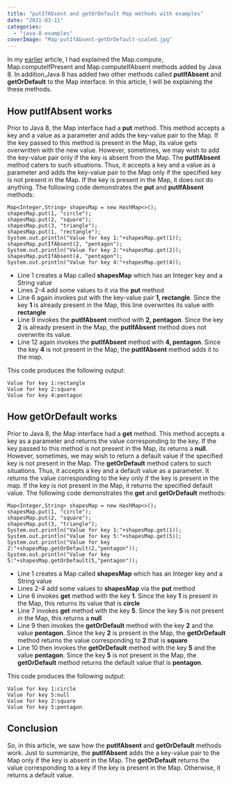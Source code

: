 ```yaml
---
title: "putIfAbsent and getOrDefault Map methods with examples"
date: "2021-03-11"
categories: 
  - "java-8-examples"
coverImage: "Map-putIfAbsent-getOrDefault-scaled.jpg"
---
```


In my [earlier](https://learnjava.co.in/java-8-map-compute-map-computeifpresent-map-computeifabsent-method-examples/) article, I had explained the Map.compute, Map.computeIfPresent and Map.computeIfAbsent methods added by Java 8. In addition,Java 8 has added two other methods called **putIfAbsent** and **getOrDefault** to the Map interface. In this article, I will be explaining the these methods. 

## How putIfAbsent works

Prior to Java 8, the Map interface had a **put** method. This method accepts a key and a value as a parameter and adds the key-value pair to the Map. If the key passed to this method is present in the Map, its value gets overwritten with the new value. However, sometimes, we may wish to add the key-value pair only if the key is absent from the Map. The **putIfAbsent** method caters to such situations. Thus, it accepts a key and a value as a parameter and adds the key-value pair to the Map only if the specified key is not present in the Map. If the key is present in the Map, it does not do anything. The following code demonstrates the **put** and **putIfAbsent** methods:

```
Map<Integer,String> shapesMap = new HashMap<>();
shapesMap.put(1, "circle");
shapesMap.put(2, "square");
shapesMap.put(3, "triangle");
shapesMap.put(1, "rectangle");
System.out.println("Value for key 1:"+shapesMap.get(1));
shapesMap.putIfAbsent(2, "pentagon");
System.out.println("Value for key 2:"+shapesMap.get(2));
shapesMap.putIfAbsent(4, "pentagon");
System.out.println("Value for key 4:"+shapesMap.get(4));
```

- Line 1 creates a Map called **shapesMap** which has an Integer key and a String value
- Lines 2-4 add some values to it via the **put** method
- Line 6 again invokes put with the key-value pair **1, rectangle**. Since the key **1** is already present in the Map, this line overwrites its value with **rectangle**
- Line 9 invokes the **putIfAbsent** method with **2, pentagon**. Since the key **2** is already present in the Map, the **putIfAbsent** method does not overwrite its value.
- Line 12 again invokes the **putIfAbsent** method with **4, pentagon**. Since the key **4** is not present in the Map, the **putIfAbsent** method adds it to the map.

This code produces the following output:

```
Value for key 1:rectangle
Value for key 2:square
Value for key 4:pentagon
```

## How getOrDefault works

Prior to Java 8, the Map interface had a **get** method. This method accepts a key as a parameter and returns the value corresponding to the key. If the key passed to this method is not present in the Map, its returns a **null**. However, sometimes, we may wish to return a default value if the specified key is not present in the Map. The **getOrDefault** method caters to such situations. Thus, it accepts a key and a default value as a parameter. It returns the value corresponding to the key only if the key is present in the map. If the key is not present in the Map, it returns the specified default value. The following code demonstrates the **get** and **getOrDefault** methods:

```
Map<Integer,String> shapesMap = new HashMap<>();
shapesMap.put(1, "circle");
shapesMap.put(2, "square");
shapesMap.put(3, "triangle");
System.out.println("Value for key 1:"+shapesMap.get(1));
System.out.println("Value for key 5:"+shapesMap.get(5));
System.out.println("Value for key 2:"+shapesMap.getOrDefault(2,"pentagon"));
System.out.println("Value for key 5:"+shapesMap.getOrDefault(5,"pentagon"));
```

- Line 1 creates a Map called **shapesMap** which has an Integer key and a String value
- Lines 2-4 add some values to **shapesMap** via the **put** method
- Line 6 invokes **get** method with the key **1**. Since the key **1** is present in the Map, this returns its value that is **circle**
- Line 7 invokes **get** method with the key **5**. Since the key **5** is not present in the Map, this returns a **null**
- Line 9 then invokes the **getOrDefault** method with the key **2** and the value **pentagon**. Since the key **2** is present in the Map, the **getOrDefault** method returns the value corresponding to **2** that is **square**
- Line 10 then invokes the **getOrDefault** method with the key **5** and the value **pentagon**. Since the key **5** is not present in the Map, the **getOrDefault** method returns the default value that is **pentagon**.

This code produces the following output:

```
Value for key 1:circle
Value for key 5:null
Value for key 2:square
Value for key 5:pentagon
```

## Conclusion

So, in this article, we saw how the **putIfAbsent** and **getOrDefault** methods work. Just to summarize, the **putIfAbsent** adds the a key-value pair to the Map only if the key is absent in the Map. The **getOrDefault** returns the value corresponding to a key if the key is present in the Map. Otherwise, it returns a default value.

